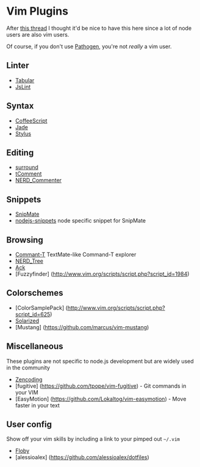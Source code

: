 # Vim Plugins

After [this thread](http://groups.google.com/group/nodejs/browse_thread/thread/c5fe809d3cf9ca72) I thought it'd be nice to have this here since a lot of node users are also vim users.

Of course, if you don't use [Pathogen](http://www.vim.org/scripts/script.php?script_id=2332), you're not _really_ a vim user.

## Linter

* [Tabular](http://vimcasts.org/episodes/aligning-text-with-tabular-vim/)
* [JsLint](https://github.com/hallettj/jslint.vim)

## Syntax

* [CoffeeScript](https://github.com/kchmck/vim-coffee-script)
* [Jade](https://github.com/digitaltoad/vim-jade)
* [Stylus](https://github.com/wavded/vim-stylus)

## Editing

* [surround](http://www.vim.org/scripts/script.php?script_id=1697)
* [tComment](http://www.vim.org/scripts/script.php?script_id=1173)
* [NERD_Commenter](http://www.vim.org/scripts/script.php?script_id=1218)

## Snippets

* [SnipMate](http://www.vim.org/scripts/script.php?script_id=2540)
* [nodejs-snippets](https://github.com/jamescarr/snipmate-nodejs) node specific snippet for SnipMate

## Browsing

* [Commant-T](http://www.vim.org/scripts/script.php?script_id=3025) TextMate-like Command-T explorer
* [NERD_Tree](http://www.vim.org/scripts/script.php?script_id=1658)
* [Ack](https://github.com/mileszs/ack.vim)
* [Fuzzyfinder] (http://www.vim.org/scripts/script.php?script_id=1984)

## Colorschemes

* [ColorSamplePack] (http://www.vim.org/scripts/script.php?script_id=625)
* [Solarized](https://github.com/altercation/vim-colors-solarized)
* [Mustang] (https://github.com/marcus/vim-mustang)

## Miscellaneous

These plugins are not specific to node.js development but are widely used in the community

* [Zencoding](http://www.vim.org/scripts/script.php?script_id=2981)
* [fugitive] (https://github.com/tpope/vim-fugitive) - Git commands in your VIM
* [EasyMotion] (https://github.com/Lokaltog/vim-easymotion) - Move faster in your text

## User config

Show off your vim skills by including a link to your pimped out `~/.vim`

* [Floby](https://github.com/Floby/vim-config)
* [alessioalex] (https://github.com/alessioalex/dotfiles)